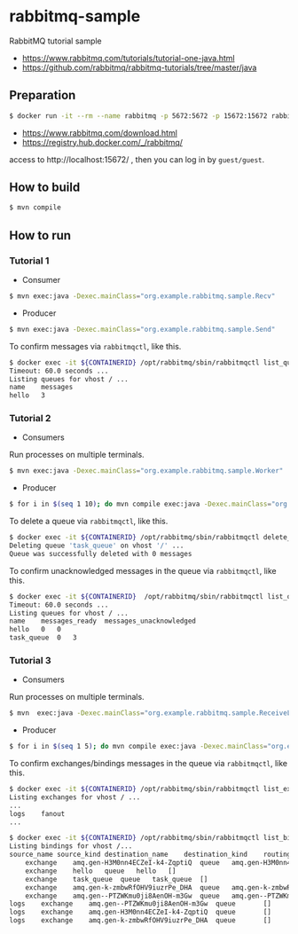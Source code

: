 # rabbitmq-sample

RabbitMQ tutorial sample

* https://www.rabbitmq.com/tutorials/tutorial-one-java.html
* https://github.com/rabbitmq/rabbitmq-tutorials/tree/master/java

## Preparation

```bash
$ docker run -it --rm --name rabbitmq -p 5672:5672 -p 15672:15672 rabbitmq:3.9-management
```

* https://www.rabbitmq.com/download.html
* https://registry.hub.docker.com/_/rabbitmq/

access to http://localhost:15672/ , then you can log in by `guest/guest`.

## How to build

```bash
$ mvn compile
```

## How to run

### Tutorial 1

* Consumer

```bash
$ mvn exec:java -Dexec.mainClass="org.example.rabbitmq.sample.Recv"
```

* Producer

```bash
$ mvn exec:java -Dexec.mainClass="org.example.rabbitmq.sample.Send"
```

To confirm messages via `rabbitmqctl`, like this.

```bash
$ docker exec -it ${CONTAINERID} /opt/rabbitmq/sbin/rabbitmqctl list_queues
Timeout: 60.0 seconds ...
Listing queues for vhost / ...
name	messages
hello	3
```

### Tutorial 2

* Consumers

Run processes on multiple terminals.

```bash
$ mvn exec:java -Dexec.mainClass="org.example.rabbitmq.sample.Worker"
```

* Producer

```bash
$ for i in $(seq 1 10); do mvn compile exec:java -Dexec.mainClass="org.example.rabbitmq.sample.NewTask" -Dexec.args="${i} message ..."; done
```

To delete a queue via `rabbitmqctl`, like this.

```bash
$ docker exec -it ${CONTAINERID} /opt/rabbitmq/sbin/rabbitmqctl delete_queue task_queue
Deleting queue 'task_queue' on vhost '/' ...
Queue was successfully deleted with 0 messages
```

To confirm unacknowledged messages in the queue via `rabbitmqctl`, like this.

```bash
$ docker exec -it ${CONTAINERID}  /opt/rabbitmq/sbin/rabbitmqctl list_queues name messages_ready messages_unacknowledged
Timeout: 60.0 seconds ...
Listing queues for vhost / ...
name	messages_ready	messages_unacknowledged
hello	0	0
task_queue	0	3
```

### Tutorial 3

* Consumers

Run processes on multiple terminals.

```bash
$ mvn  exec:java -Dexec.mainClass="org.example.rabbitmq.sample.ReceiveLogs"
```

* Producer

```bash
$ for i in $(seq 1 5); do mvn compile exec:java -Dexec.mainClass="org.example.rabbitmq.sample.EmitLog" -Dexec.args="${i} message ..."; done
```

To confirm exchanges/bindings messages in the queue via `rabbitmqctl`, like this.

```bash
$ docker exec -it ${CONTAINERID} /opt/rabbitmq/sbin/rabbitmqctl list_exchanges
Listing exchanges for vhost / ...
...
logs	fanout
...
```

```bash
$ docker exec -it ${CONTAINERID} /opt/rabbitmq/sbin/rabbitmqctl list_bindings
Listing bindings for vhost /...
source_name	source_kind	destination_name	destination_kind	routing_key	arguments
	exchange	amq.gen-H3M0nn4ECZeI-k4-ZqptiQ	queue	amq.gen-H3M0nn4ECZeI-k4-ZqptiQ	[]
	exchange	hello	queue	hello	[]
	exchange	task_queue	queue	task_queue	[]
	exchange	amq.gen-k-zmbwRfOHV9iuzrPe_DHA	queue	amq.gen-k-zmbwRfOHV9iuzrPe_DHA	[]
	exchange	amq.gen--PTZWKmu0ji8AenOH-m3Gw	queue	amq.gen--PTZWKmu0ji8AenOH-m3Gw	[]
logs	exchange	amq.gen--PTZWKmu0ji8AenOH-m3Gw	queue		[]
logs	exchange	amq.gen-H3M0nn4ECZeI-k4-ZqptiQ	queue		[]
logs	exchange	amq.gen-k-zmbwRfOHV9iuzrPe_DHA	queue		[]
```
